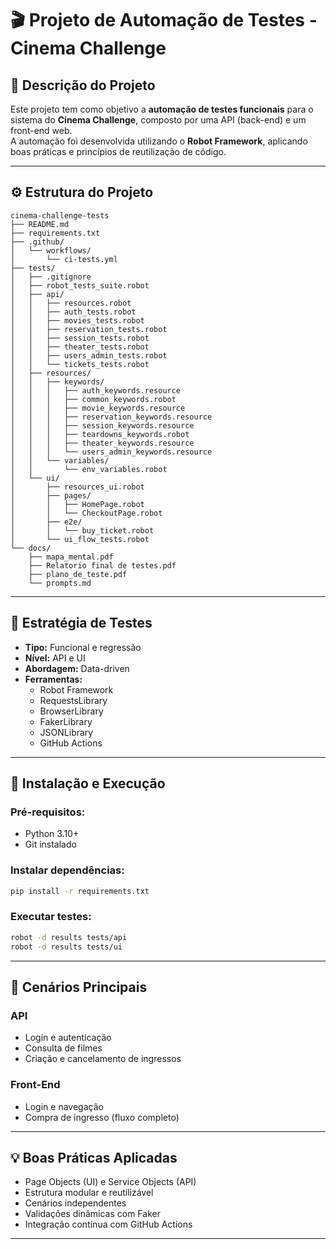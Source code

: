 # 🎬 Projeto de Automação de Testes - Cinema Challenge  

## 🧩 Descrição do Projeto
Este projeto tem como objetivo a **automação de testes funcionais** para o sistema do **Cinema Challenge**, composto por uma API (back-end) e um front-end web.  
A automação foi desenvolvida utilizando o **Robot Framework**, aplicando boas práticas e princípios de reutilização de código.

---

## ⚙️ Estrutura do Projeto

```
cinema-challenge-tests
├── README.md
├── requirements.txt
├── .github/
│   └── workflows/
│       └── ci-tests.yml
├── tests/
│   ├── .gitignore
│   ├── robot_tests_suite.robot
│   ├── api/
│   │   ├── resources.robot
│   │   ├── auth_tests.robot
│   │   ├── movies_tests.robot
│   │   ├── reservation_tests.robot
│   │   ├── session_tests.robot
│   │   ├── theater_tests.robot
│   │   ├── users_admin_tests.robot
│   │   └── tickets_tests.robot
│   ├── resources/
│   │   ├── keywords/
│   │   │   ├── auth_keywords.resource
│   │   │   ├── common_keywords.robot
│   │   │   ├── movie_keywords.resource
│   │   │   ├── reservation_keywords.resource
│   │   │   ├── session_keywords.resource
│   │   │   ├── teardowns_keywords.robot
│   │   │   ├── theater_keywords.resource
│   │   │   └── users_admin_keywords.resource
│   │   └── variables/
│   │       └── env_variables.robot
│   └── ui/
│       ├── resources_ui.robot
│       ├── pages/
│       │   ├── HomePage.robot
│       │   └── CheckoutPage.robot
│       ├── e2e/
│       │   └── buy_ticket.robot
│       └── ui_flow_tests.robot
└── docs/
    ├── mapa_mental.pdf
    ├── Relatorio final de testes.pdf
    ├── plano_de_teste.pdf
    └── prompts.md

```

---

## 🧠 Estratégia de Testes

- **Tipo:** Funcional e regressão  
- **Nível:** API e UI  
- **Abordagem:** Data-driven  
- **Ferramentas:**  
  - Robot Framework  
  - RequestsLibrary  
  - BrowserLibrary  
  - FakerLibrary  
  - JSONLibrary  
  - GitHub Actions  

---

## 🚀 Instalação e Execução

### Pré-requisitos:
- Python 3.10+  
- Git instalado  

### Instalar dependências:
```bash
pip install -r requirements.txt
```

### Executar testes:
```bash
robot -d results tests/api
robot -d results tests/ui
```

---

## 🧪 Cenários Principais

### API
- Login e autenticação  
- Consulta de filmes  
- Criação e cancelamento de ingressos  

### Front-End
- Login e navegação  
- Compra de ingresso (fluxo completo)  

---

## 💡 Boas Práticas Aplicadas
- Page Objects (UI) e Service Objects (API)  
- Estrutura modular e reutilizável  
- Cenários independentes  
- Validações dinâmicas com Faker  
- Integração contínua com GitHub Actions  

---
